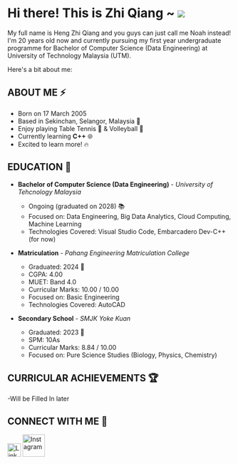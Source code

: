 # Hi there! This is Zhi Qiang ~  ![](https://user-images.githubusercontent.com/18350557/176309783-0785949b-9127-417c-8b55-ab5a4333674e.gif)
My full name is Heng Zhi Qiang and you guys can just call me Noah instead! I'm 20 years old now and currently pursuing my first year undergraduate programme for Bachelor of Computer Science (Data Engineering) at University of Technology Malaysia (UTM).

Here's a bit about me:

<!--
**hengzhiqiang/hengzhiqiang** is a ✨ _special_ ✨ repository because its `README.md` (this file) appears on your GitHub profile.-->
<!--
- 🔭 I’m currently working on ... 
- 🌱 I’m currently learning ...
- 👯 I’m looking to collaborate on ...
- 🤔 I’m looking for help with ...
- 💬 Ask me about ...
- 📫 How to reach me: Instagram (
- 😄 Pronouns: ...
- ⚡ Fun fact: ...
-->
<!-- <p style="font-family: 'Arial', serif; font-size: 16px; color: #444;"> gfd </p> -->
## ABOUT ME ⚡

- Born on 17 March 2005
- Based in Sekinchan, Selangor, Malaysia 👶 
- Enjoy playing Table Tennis 🏓 & Volleyball 🏐
- Currently learning **C++** 🌐
- Excited to learn more! 🔥

## EDUCATION 📖

- **Bachelor of Computer Science (Data Engineering)** - 
  *University of Tehcnology Malaysia*  
  - Ongoing (graduated on 2028) 📚  
  - Focused on: Data Engineering, Big Data Analytics, Cloud Computing, Machine Learning
  - Technologies Covered: Visual Studio Code, Embarcadero Dev-C++ (for now)    

- **Matriculation** - 
  *Pahang Engineering Matriculation College*    
  - Graduated: 2024 📅  
  - CGPA: 4.00
  - MUET: Band 4.0  
  - Curricular Marks: 10.00 / 10.00  
  - Focused on: Basic Engineering  
  - Technologies Covered: AutoCAD  
   
- **Secondary School** -
  *SMJK Yoke Kuan*
  - Graduated: 2023 📅  
  - SPM: 10As  
  - Curricular Marks: 8.84 / 10.00   
  - Focused on: Pure Science Studies (Biology, Physics, Chemistry)

 ## CURRICULAR ACHIEVEMENTS 🏆

 -Will be Filled In later

 ## CONNECT WITH ME 📲
[<img src="[https://upload.wikimedia.org/wikipedia/commons/a/ab/LinkedIn_logo_2022.svg](https://raw.githubusercontent.com/rahuldkjain/github-profile-readme-generator/master/src/images/icons/Social/linked-in-alt.svg)" alt="LinkedIn" width="30" height="30">](https://www.linkedin.com/in/heng-zhi-qiang-zhi-qiang-666188194/)
[<img src="https://upload.wikimedia.org/wikipedia/commons/9/95/Instagram_logo_2022.svg" alt="Instagram" width="50" height="50">](https://www.instagram.com/z.qiang0317)
  
